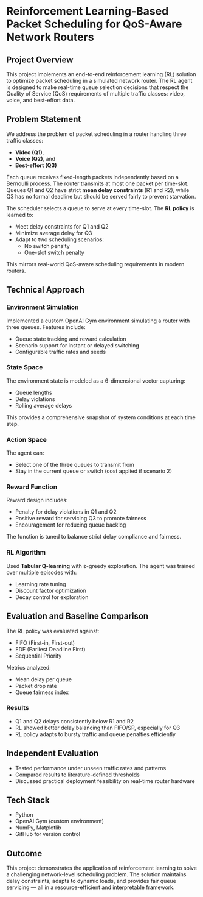 # Reinforcement Learning-Based Packet Scheduling for QoS-Aware Network Routers

## Project Overview
This project implements an end-to-end reinforcement learning (RL) solution to optimize packet scheduling in a simulated network router. The RL agent is designed to make real-time queue selection decisions that respect the Quality of Service (QoS) requirements of multiple traffic classes: video, voice, and best-effort data.

## Problem Statement
We address the problem of packet scheduling in a router handling three traffic classes:
- **Video (Q1)**, 
- **Voice (Q2)**, and 
- **Best-effort (Q3)**

Each queue receives fixed-length packets independently based on a Bernoulli process. The router transmits at most one packet per time-slot. Queues Q1 and Q2 have strict **mean delay constraints** (R1 and R2), while Q3 has no formal deadline but should be served fairly to prevent starvation.

The scheduler selects a queue to serve at every time-slot. The **RL policy** is learned to:
- Meet delay constraints for Q1 and Q2
- Minimize average delay for Q3
- Adapt to two scheduling scenarios:
  - No switch penalty
  - One-slot switch penalty

This mirrors real-world QoS-aware scheduling requirements in modern routers.

## Technical Approach

### Environment Simulation
Implemented a custom OpenAI Gym environment simulating a router with three queues. Features include:
- Queue state tracking and reward calculation
- Scenario support for instant or delayed switching
- Configurable traffic rates and seeds

### State Space
The environment state is modeled as a 6-dimensional vector capturing:
- Queue lengths
- Delay violations
- Rolling average delays

This provides a comprehensive snapshot of system conditions at each time step.

### Action Space
The agent can:
- Select one of the three queues to transmit from
- Stay in the current queue or switch (cost applied if scenario 2)

### Reward Function
Reward design includes:
- Penalty for delay violations in Q1 and Q2
- Positive reward for servicing Q3 to promote fairness
- Encouragement for reducing queue backlog

The function is tuned to balance strict delay compliance and fairness.

### RL Algorithm
Used **Tabular Q-learning** with ε-greedy exploration. The agent was trained over multiple episodes with:
- Learning rate tuning
- Discount factor optimization
- Decay control for exploration

## Evaluation and Baseline Comparison
The RL policy was evaluated against:
- FIFO (First-in, First-out)
- EDF (Earliest Deadline First)
- Sequential Priority

Metrics analyzed:
- Mean delay per queue
- Packet drop rate
- Queue fairness index

### Results
- Q1 and Q2 delays consistently below R1 and R2
- RL showed better delay balancing than FIFO/SP, especially for Q3
- RL policy adapts to bursty traffic and queue penalties efficiently

## Independent Evaluation
- Tested performance under unseen traffic rates and patterns
- Compared results to literature-defined thresholds
- Discussed practical deployment feasibility on real-time router hardware

## Tech Stack
- Python
- OpenAI Gym (custom environment)
- NumPy, Matplotlib
- GitHub for version control

## Outcome
This project demonstrates the application of reinforcement learning to solve a challenging network-level scheduling problem. The solution maintains delay constraints, adapts to dynamic loads, and provides fair queue servicing — all in a resource-efficient and interpretable framework.
